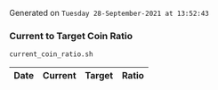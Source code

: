 Generated on `Tuesday 28-September-2021 at 13:52:43`

### Current to Target Coin Ratio
`current_coin_ratio.sh`

Date|Current|Target|Ratio
---|---|---|---
